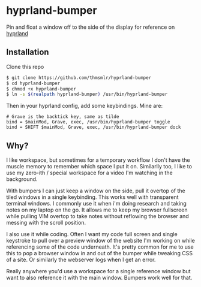 # hyprland-bumper

Pin and float a window off to the side of the display for reference on [hyprland](https://github.com/hyprwm/Hyprland)


## Installation

Clone this repo

```bash
$ git clone https://github.com/thmsmlr/hyprland-bumper
$ cd hyprland-bumper
$ chmod +x hyprland-bumper
$ ln -s $(realpath hyprland-bumper) /usr/bin/hyprland-bumper
```

Then in your hyprland config, add some keybindings. Mine are:

```
# Grave is the backtick key, same as tilde
bind = $mainMod, Grave, exec, /usr/bin/hyprland-bumper toggle
bind = SHIFT $mainMod, Grave, exec, /usr/bin/hyprland-bumper dock
```


## Why?

I like workspace, but sometimes for a temporary workflow I don't have the muscle
memory to remember which space I put it on. Similarlly too, I like to use my
zero-ith / special workspace for a video I'm watching in the background.

With bumpers I can just keep a window on the side, pull it overtop of the
tiled windows in a single keybinding. This works well with transparent terminal
windows. I commonly use it when i'm doing research and taking notes on my laptop
on the go. It allows me to keep my browser fullscreen while pulling VIM overtop
to take notes without reflowing the browser and messing with the scroll
position.

I also use it while coding. Often I want my code full screen and single
keystroke to pull over a preview window of the website I'm working on while
referencing some of the code underneath. It's pretty common for me to use this
to pop a browser window in and out of the bumper while tweaking CSS of a site.
Or similarly the webserver logs when I get an error.

Really anywhere you'd use a workspace for a single reference window but want to
also reference it with the main window. Bumpers work well for that.
